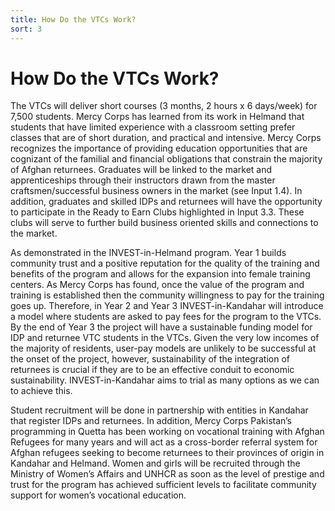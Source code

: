 ```yaml
---
title: How Do the VTCs Work?
sort: 3
---
```


# How Do the VTCs Work?

The VTCs will deliver short courses (3 months, 2 hours x 6 days/week) for 7,500 students. Mercy Corps has learned from its work in Helmand that students that have limited experience with a classroom setting prefer classes that are of short duration, and practical and intensive. Mercy Corps recognizes the importance of providing education opportunities that are cognizant of the familial and financial obligations that constrain the majority of Afghan returnees. Graduates will be linked to the market and apprenticeships through their instructors drawn from the master craftsmen/successful business owners in the market (see Input 1.4). In addition, graduates and skilled IDPs and returnees will have the opportunity to participate in the Ready to Earn Clubs highlighted in Input 3.3. These clubs will serve to further build business oriented skills and connections to the market.

As demonstrated in the INVEST-in-Helmand program. Year 1 builds community trust and a positive reputation for the quality of the training and benefits of the program and allows for the expansion into female training centers. As Mercy Corps has found, once the value of the program and training is established then the community willingness to pay for the training goes up. Therefore, in Year 2 and Year 3 INVEST-in-Kandahar will introduce a model where students are asked to pay fees for the program to the VTCs. By the end of Year 3 the project will have a sustainable funding model for IDP and returnee VTC students in the VTCs. Given the very low incomes of the majority of residents, user-pay models are unlikely to be successful at the onset of the project, however, sustainability of the integration of returnees is crucial if they are to be an effective conduit to economic sustainability. INVEST-in-Kandahar aims to trial as many options as we can to achieve this.

Student recruitment will be done in partnership with entities in Kandahar that register IDPs and returnees. In addition, Mercy Corps Pakistan’s programming in Quetta has been working on vocational training with Afghan Refugees for many years and will act as a cross-border referral system for Afghan refugees seeking to become returnees to their provinces of origin in Kandahar and Helmand. Women and girls will be recruited through the Ministry of Women’s Affairs and UNHCR as soon as the level of prestige and trust for the program has achieved sufficient levels to facilitate community support for women’s vocational education.
